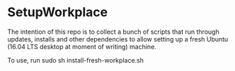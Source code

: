 # SetupWorkplace
The intention of this repo is to collect a bunch of scripts that run through updates, installs and other dependencies to allow setting up a fresh Ubuntu (16.04 LTS desktop at moment of writing) machine.

To use, run
sudo sh install-fresh-workplace.sh
